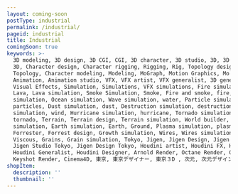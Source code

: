 ```yaml
---
layout: coming-soon
postType: industrial
permalink: /industrial/
pageid: industrial
title: Industrial
comingSoon: true
keywords: >-
  3D modeling, 3D design, 3D CGI, CGI, 3D character, 3D studio, 3D, 3D Tokyo,
  3D, Character design, Character rigging, Rigging, Rig, Topology design,
  Topology, Character modeling, Modeling, MoGraph, Motion Graphics, Mo graph,
  Animation, Animation studio, VFX, VFX artist, VFX generalist, 3D generalist,
  Visual Effects, Simulation, Simulations, VFX simulations, Fire simulation,
  Lava, Lava simulation, Smoke Simulation, Smoke, Fire and smoke, fire, Water
  simulation, Ocean simulation, Wave simulation, water, Particle simulation,
  particles, Dust simulation, dust, Destruction simulation, destruction, Wind
  simulation, wind, Hurricane simulation, hurricane, Tornado simulation,
  tornado, Terrain, Terrain design, Terrain simulation, World builder, World
  simulation, Earth simulation, Earth, Ground, Plasma simulation, plasma,
  Forrester, Forrest design, Growth simulation, Wires, Wires simulation,
  Viscous, Grains, Grain simulation, Tokyo, Jigen, Jigen Design, Jigen Studio,
  Jigen Studio Tokyo, Jigen Design Tokyo, Houdini artist, Houdini FX, Houdini,
  Houdini Generalist, Houdini Designer, Arnold Render, Octane Render, Octane,
  Keyshot Render, Cinema4D, 東京, 東京デザイナー, 東京３D , 次元, 次元デザイン, 次元３D,
shopItem:
  description: ''
  thumbnail: ''
---
```

